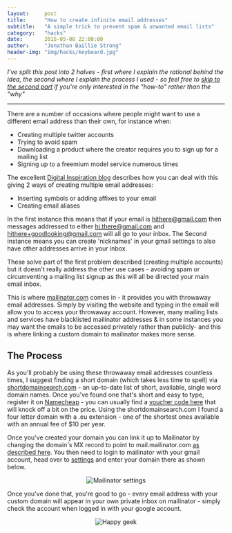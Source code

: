 ```yaml
---
layout:     post
title:      "How to create infinite email addresses"
subtitle:   "A simple trick to prevent spam & unwanted email lists"
category:	"hacks"
date:       2015-05-08 22:00:00
author:     "Jonathan Baillie Strong"
header-img: "img/hacks/keyboard.jpg"
---
```


*I've split this post into 2 halves - first where I explain the rational behind the idea, the second where I explain the process I used - so feel free to <a href="#process">skip to the second part</a> if you're only interested in the "how-to" rather than the "why"*

___

There are a number of occasions where people might want to use a different email address than their own, for instance when:

- Creating multiple twitter accounts
- Trying to avoid spam
- Downloading a product where the creator requires you to sign up for a mailing list
- Signing up to a freemium model service numerous times

The excellent <a href="http://www.labnol.org/internet/multiple-email-addresses-in-gmail/17426/" target="blank">Digital Inspiration blog</a> describes how you can deal with this giving 2 ways of creating multiple email addresses: 

* Inserting symbols or adding affixes to your email
* Creating email aliases

In the first instance this means that if your email is hithere@gmail.com then messages addressed to either hi.there@gmail.com and hithere+goodlooking@gmail.com will all go to your inbox. The Second instance means you can create 'nicknames' in your gmail settings to also have other addresses arrive in your inbox.

These solve part of the first problem described (creating multiple accounts) but it doesn't really address the other use cases - avoiding spam or circumventing a mailing list signup as this will all be directed your main email inbox.

This is where <a href="mailinator.com">mailinator.com</a> comes in - it provides you with throwaway email addresses. Simply by visiting the website and typing in the email will allow you to access your throwaway account. However, many mailing lists and services have blacklisted mailinator addresses & in some instances you may want the emails to be accessed privately rather than publicly- and this is where linking a custom domain to mailinator makes more sense.

<div id="process">
<h2>The Process</h2>
</div>
As you'll probably be using these throwaway email addresses countless times, I suggest finding a short domain (which takes less time to spell) via <a href="http://shortdomainsearch.com/" target="blank">shortdomainsearch.com</a> - an up-to-date list of short, available, single word domain names. Once you've found one that's short and easy to type, register it on <a href="http://www.namecheap.com/?aff=53407" target="blank">Namecheap</a> - you can usually find a <a href="https://www.namecheap.com/promos/coupons.aspx">voucher code here</a> that will knock off a bit on the price. Using the shortdomainsearch.com I found a four letter domain with a .eu extension - one of the shortest ones available with an annual fee of $10 per year.

Once you've created your domain you can link it up to Mailinator by changing the domain's MX record to point to mail.mailinator.com <a href="https://www.namecheap.com/support/knowledgebase/article.aspx/322/78/how-can-i-setup-mx-record-for-my-domain" target="blank">as described here</a>.
You then need to login to mailinator with your gmail account, head over to <a href="https://www.mailinator.com/settings.jsp" target="blank">settings</a> and enter your domain there as shown below.


<div align="center">
    <img src="{{ site.baseurl }}/img/hacks/mailinator-settings.png" alt="Mailinator settings">
</div>

Once you've done that, you're good to go - every email address with your custom domain will appear in your own private inbox on mailinator - simply check the account when logged in with your google account.

<div align="center">
    <img src="{{ site.baseurl }}/img/hacks/pressing-something.gif" alt="Happy geek">
</div>